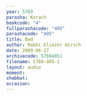 ```yaml
---
year: 5769
parasha: Korach
bookcode: "4"
fullparashacode: "405"
parashacode: "405"
title: Bad
author: Rabbi Eliezer Hirsch
date: 2009-06-27
archivecode: 57694051
filename: 5769-405-1
layout: audio
moment: 
shabbat: 
occasion: 
---
```

